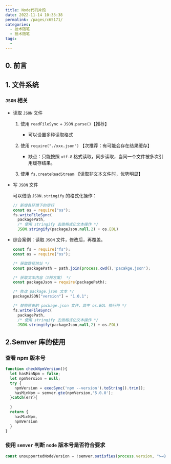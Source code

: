 ```yaml
---
title: Node代码片段
date: 2022-11-14 10:33:38
permalink: /pages/c65171/
categories:
  - 技术随笔
  - 技术随笔
tags:
  - 
---
```

## 0. 前言



## 1. 文件系统

### `JSON` 相关

- 读取 `JSON` 文件

  1. 使用 `readFileSync` + `JSON.parse()`【推荐】
     - 可以设置多种读取格式
  2. 使用 `require("./xxx.json")` 【次推荐：有可能会存在结果缓存】
     - 缺点：只能按照 `utf-8` 格式读取，同步读取，当同一个文件被多次引用缓存结果。

  3. 使用 `fs.createReadStream` 【读取非文本文件时，优势明显】

- 写 `JSON` 文件

  可以借助 `JSON.stringify` 的格式化操作：

  ```javascript
  // 新增各环境下的空行
  const os = require("os");
  fs.writeFileSync(
    packagePath,
    /* 使用 stringify 去做格式化文本操作 */
    JSON.stringify(packageJson,null,2) + os.EOL)
  ```

- 综合案例：读取 `JSON` 文件，修改后，再覆盖。

  ```javascript
  const fs = require("fs");
  const os = require("os");
  
  /* 获取路径地址 */
  const packagePath = path.join(process.cwd(),'pacakge.json');
  
  /* 获取文本内容（3种方案） */
  const packageJson = require(packagePath);
  
  /* 修改 package.json 文本 */
  packageJSON["version"] = "1.0.1";
  
  /* 替换原先的 package.json 文件，其中 os.EOL 换行符 */
  fs.writeFileSync(
    packagePath,
    /* 使用 stringify 去做格式化文本操作 */
    JSON.stringify(packageJson,null,2) + os.EOL)
  ```

  

## 2.Semver 库的使用

### 查看 npm 版本号

```javascript
function checkNpmVersion(){
  let hasMinNpm = false;
  let npmVersion = null;
  try {
    npmVersion = execSync('npm --version').toString().trim();
    hasMinNpm = semver.gte(npmVersion,'5.0.0');
  }catch(err){
    
  }
  return {
    hasMinNpm,
    npmVersion
  }
}
```

### 使用 `semver` 判断 `node` 版本号是否符合要求

```javascript
const unsupportedNodeVersion = !semver.satisfies(process.version, ">=8.10.0")
```


